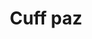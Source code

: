 ---
title: Cuff paz
date: 
draft: false

# descripcion
description : Cuff en plata 925. Precio por unidad

materials: Plata 925

color: 

dimensions: Ancho cuff 5,00 mm

code: 01-20-1051

type: "Aros"

categories: []

price: $2.150,00

price_eftvo: $1.830,00

# Images
# first image will be shown in the product page
images:
  # - image: "images/path_to_image"
  # La ubicacion de las imagenes es imagenes/Aros/Aros.Solo Plata/01-20-1051-cuff-paz
  - image: "./images/aros/solo_plata/01-20-1051-cuff-paz_a.jpg"
  - image: "./images/aros/solo_plata/01-20-1051-cuff-paz_b.jpg"
---